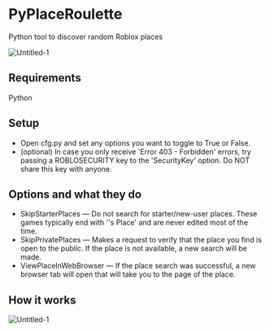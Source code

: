 # PyPlaceRoulette
Python tool to discover random Roblox places

![Untitled-1](https://github.com/splatert/PyPlaceRoulette/assets/82643571/79493831-ac76-4386-9314-46ea6c19700c)




## Requirements
Python


## Setup
- Open cfg.py and set any options you want to toggle to True or False.
- (optional) In case you only receive 'Error 403 - Forbidden' errors, try passing a ROBLOSECURITY key to the 'SecurityKey' option. Do NOT share this key with anyone.


## Options and what they do
- SkipStarterPlaces — Do not search for starter/new-user places. These games typically end with '<username>'s Place' and are never edited most of the time.
- SkipPrivatePlaces — Makes a request to verify that the place you find is open to the public. If the place is not available, a new search will be made.
- ViewPlaceInWebBrowser — If the place search was successful, a new browser tab will open that will take you to the page of the place.

## How it works
![Untitled-1](https://github.com/splatert/PyPlaceRoulette/assets/82643571/c1c127fc-68cf-4fe4-92b2-a024ce75cad3)
